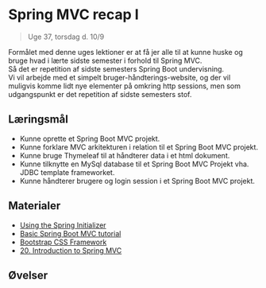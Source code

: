<!-- JS use if these pages are used as githubpages. can be deleted if used elsewhere -->
<script src="https://code.jquery.com/jquery-3.2.1.min.js"></script>
<script src="script.js"></script>

# Spring MVC recap I
> Uge 37, torsdag d. 10/9

Formålet med denne uges lektioner er at få jer alle til at kunne huske og bruge hvad i lærte sidste semester i forhold til Spring MVC.  
Så det er repetition af sidste semesters Spring Boot undervisning.   
Vi vil arbejde med et simpelt bruger-håndterings-website, og der vil muligvis komme lidt nye elementer på omkring http sessions, men som udgangspunkt er det repetition af sidste semesters stof. 

## Læringsmål
* Kunne oprette et Spring Boot MVC projekt. 
* Kunne forklare MVC arkitekturen i relation til et Spring Boot MVC projekt.
* Kunne bruge Thymeleaf til at håndterer data i et html dokument.
* Kunne tilknytte en MySql database til et Spring Boot MVC Projekt vha. JDBC template frameworket. 
* Kunne håndterer brugere og login session i et Spring Boot MVC projekt.
 
## Materialer
* [Using the Spring Initializer](w37_hello_spring.md)
* [Basic Spring Boot MVC tutorial](w37_my_first_website.md)
* [Bootstrap CSS Framework](https://www.udemy.com/course/spring-framework-5-beginner-to-guru/learn/lecture/7497674#overview)
* [20. Introduction to Spring MVC](https://www.udemy.com/course/spring-framework-5-beginner-to-guru/learn/lecture/17814928#overview)

## Øvelser

